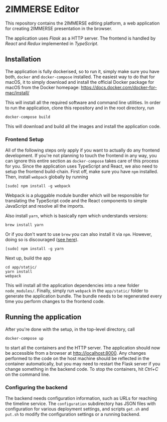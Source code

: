 # 2IMMERSE Editor

This repository contains the 2IMMERSE editing platform, a web application for
creating 2IMMERSE presentation in the browser.

The application uses *Flask* as a HTTP server. The frontend is handled by
*React* and *Redux* implemented in *TypeScript*.

## Installation

The application is fully dockerised, so to run it, simply make sure you have
both, `docker` and `docker-compose` installed. The easiest way to do that for
macOS, it to simply download and install the official Docker package for macOS
from the Docker homepage: <https://docs.docker.com/docker-for-mac/install/>

This will install all the required software and command line utilities. In
order to run the application, clone this repository and in the root directory,
run

```
docker-compose build
```

This will download and build all the images and install the application code.

### Frontend Setup

All of the following steps only apply if you want to actually do any frontend
development. If you're not planning to touch the frontend in any way, you can
ignore this entire section as `docker-compose` takes care of this process for
you. Since the application uses TypeScript and React, we also need to setup the
frontend build-chain. First off, make sure you have `npm` installed. Then,
install `webpack` globally by running

```
[sudo] npm install -g webpack
```

Webpack is a pluggable module bundler which will be responsible for translating
the TypeScript code and the React components to simple JavaScript and resolve
all the imports.

Also install `yarn`, which is basically npm which understands versions:

```
brew install yarn
```

Or if you don't want to use `brew` you can also install it via `npm`. However,
doing so is discouraged ([see here](https://yarnpkg.com/en/docs/install#alternatives-tab)).

```
[sudo] npm install -g yarn
```

Next up, build the app

```
cd app/static/
yarn install
webpack
```

This will install all the application dependencies into a new folder
`node_modules/`. Finally, simply run `webpack` in the `app/static/` folder to
generate the application bundle.  The bundle needs to be regenerated every time
you perform changes to the frontend code.

## Running the application

After you're done with the setup, in the top-level directory, call

```
docker-compose up
```

to start all the containers and the HTTP server. The application should now be
accessible from a browser at <http://localhost:8000>. Any changes performed to
the code on the host machine should be reflected in the container
automatically, but you may need to restart the Flask server if you change
something in the backend code. To stop the containers, hit *Ctrl+C* on the
command line.

### Configuring the backend

The backend needs configuration information, such as URLs for reaching the timeline service. The ```configuration``` subdirectory has JSON files with configuration for various deployment settings, and scripts ```get.sh``` and ```put.sh``` to modify the configuration settings or a running backend.
